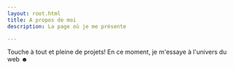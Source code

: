 ```yaml
---
layout: root.html
title: A propos de moi
description: La page où je me présente

---
```


Touche à tout et pleine de projets!
En ce moment, je m'essaye à l'univers du web ☻ 